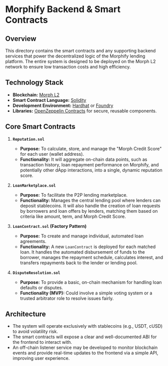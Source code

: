 # Morphify Backend & Smart Contracts

## Overview
This directory contains the smart contracts and any supporting backend services that power the decentralized logic of the Morphify lending platform. The entire system is designed to be deployed on the Morph L2 network to ensure low transaction costs and high efficiency.

## Technology Stack
*   **Blockchain:** [Morph L2](https://www.morphl2.io/)
*   **Smart Contract Language:** [Solidity](https://soliditylang.org/)
*   **Development Environment:** [Hardhat](https://hardhat.org/) or [Foundry](https://getfoundry.sh/)
*   **Libraries:** [OpenZeppelin Contracts](https://www.openzeppelin.com/contracts) for secure, reusable components.

## Core Smart Contracts

1.  **`Reputation.sol`**
    *   **Purpose:** To calculate, store, and manage the "Morph Credit Score" for each user (wallet address).
    *   **Functionality:** It will aggregate on-chain data points, such as transaction history, loan repayment performance on Morphify, and potentially other dApp interactions, into a single, dynamic reputation score.

2.  **`LoanMarketplace.sol`**
    *   **Purpose:** To facilitate the P2P lending marketplace.
    *   **Functionality:** Manages the central lending pool where lenders can deposit stablecoins. It will also handle the creation of loan requests by borrowers and loan offers by lenders, matching them based on criteria like amount, term, and Morph Credit Score.

3.  **`LoanContract.sol` (Factory Pattern)**
    *   **Purpose:** To create and manage individual, automated loan agreements.
    *   **Functionality:** A new `LoanContract` is deployed for each matched loan. It handles the automated disbursement of funds to the borrower, manages the repayment schedule, calculates interest, and transfers repayments back to the lender or lending pool.

4.  **`DisputeResolution.sol`**
    *   **Purpose:** To provide a basic, on-chain mechanism for handling loan defaults or disputes.
    *   **Functionality (MVP):** Could involve a simple voting system or a trusted arbitrator role to resolve issues fairly.

## Architecture
*   The system will operate exclusively with stablecoins (e.g., USDT, cUSD) to avoid volatility risk.
*   The smart contracts will expose a clear and well-documented ABI for the frontend to interact with.
*   An off-chain listener service may be developed to monitor blockchain events and provide real-time updates to the frontend via a simple API, improving user experience.
